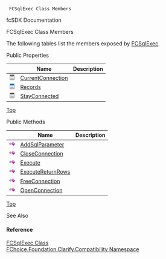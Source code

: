 ﻿     FCSqlExec Class Members                                                   

fcSDK Documentation

FCSqlExec Class Members

The following tables list the members exposed by [FCSqlExec](FChoice.Foundation.Clarify.Compatibility~FChoice.Foundation.Clarify.Compatibility.FCSqlExec.md).

Public Properties

|   | Name | Description |
| --- | --- | --- |
| ![Public Property](dotnetimages/publicProperty.png) | [CurrentConnection](FChoice.Foundation.Clarify.Compatibility~FChoice.Foundation.Clarify.Compatibility.FCSqlExec~CurrentConnection.md) |   |
| ![Public Property](dotnetimages/publicProperty.png) | [Records](FChoice.Foundation.Clarify.Compatibility~FChoice.Foundation.Clarify.Compatibility.FCSqlExec~Records.md) |   |
| ![Public Property](dotnetimages/publicProperty.png) | [StayConnected](FChoice.Foundation.Clarify.Compatibility~FChoice.Foundation.Clarify.Compatibility.FCSqlExec~StayConnected.md) |   |

[Top](#top)

Public Methods

|   | Name | Description |
| --- | --- | --- |
| ![Public Method](dotnetimages/publicMethod.png) | [AddSqlParameter](FChoice.Foundation.Clarify.Compatibility~FChoice.Foundation.Clarify.Compatibility.FCSqlExec~AddSqlParameter.md) |   |
| ![Public Method](dotnetimages/publicMethod.png) | [CloseConnection](FChoice.Foundation.Clarify.Compatibility~FChoice.Foundation.Clarify.Compatibility.FCSqlExec~CloseConnection.md) |   |
| ![Public Method](dotnetimages/publicMethod.png) | [Execute](FChoice.Foundation.Clarify.Compatibility~FChoice.Foundation.Clarify.Compatibility.FCSqlExec~Execute.md) |   |
| ![Public Method](dotnetimages/publicMethod.png) | [ExecuteReturnRows](FChoice.Foundation.Clarify.Compatibility~FChoice.Foundation.Clarify.Compatibility.FCSqlExec~ExecuteReturnRows.md) |   |
| ![Public Method](dotnetimages/publicMethod.png) | [FreeConnection](FChoice.Foundation.Clarify.Compatibility~FChoice.Foundation.Clarify.Compatibility.FCSqlExec~FreeConnection.md) |   |
| ![Public Method](dotnetimages/publicMethod.png) | [OpenConnection](FChoice.Foundation.Clarify.Compatibility~FChoice.Foundation.Clarify.Compatibility.FCSqlExec~OpenConnection.md) |   |

[Top](#top)

See Also

#### Reference

[FCSqlExec Class](FChoice.Foundation.Clarify.Compatibility~FChoice.Foundation.Clarify.Compatibility.FCSqlExec.md)  
[FChoice.Foundation.Clarify.Compatibility Namespace](FChoice.Foundation.Clarify.Compatibility~FChoice.Foundation.Clarify.Compatibility_namespace.md)